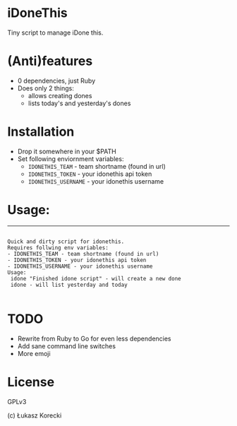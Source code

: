 # iDoneThis


Tiny script to manage iDone this.

# (Anti)features

- 0 dependencies, just Ruby
- Does only 2 things:
  - allows creating dones
  - lists today's and yesterday's dones

# Installation

- Drop it somewhere in your $PATH
- Set following enviornment variables:
  - `IDONETHIS_TEAM` - team shortname (found in url)
  - `IDONETHIS_TOKEN` - your idonethis api token
  - `IDONETHIS_USERNAME` - your idonethis username


# Usage:

---


```

Quick and dirty script for idonethis.
Requires follwing env variables:
- IDONETHIS_TEAM - team shortname (found in url)
- IDONETHIS_TOKEN - your idonethis api token
- IDONETHIS_USERNAME - your idonethis username
Usage:
 idone "Finished idone script" - will create a new done
 idone - will list yesterday and today


```


# TODO

- Rewrite from Ruby to Go for even less dependencies
- Add sane command line switches
- More emoji

# License

GPLv3

(c) Łukasz Korecki
